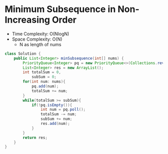 # Minimum Subsequence in Non-Increasing Order

- Time Complexity: O(NlogN)
- Space Complexity: O(N)
  - N as length of nums

```java
class Solution {
    public List<Integer> minSubsequence(int[] nums) {
        PriorityQueue<Integer> pq = new PriorityQueue<>(Collections.reverseOrder());
        List<Integer> res = new ArrayList();
        int totalSum = 0,
            subSum = 0;
        for(int num: nums){
            pq.add(num);
            totalSum += num;
        }
        while(totalSum >= subSum){
            if(!pq.isEmpty()){
                int num = pq.poll();
                totalSum -= num;
                subSum += num;
                res.add(num);
            }
        }
        return res;
    }
}
```
